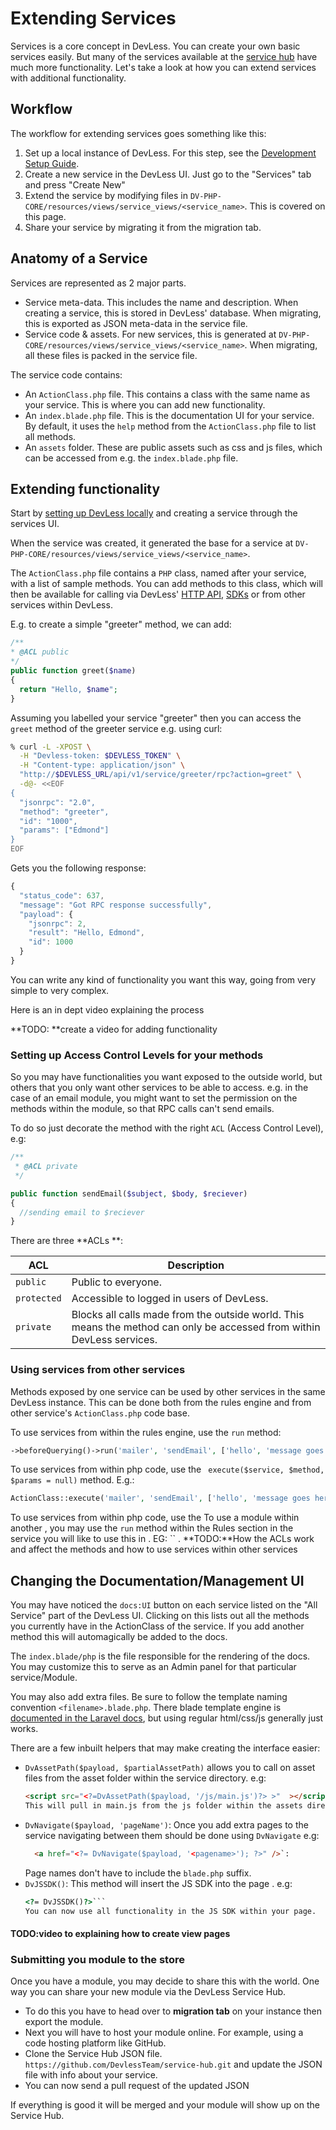 # Extending Services

Services is a core concept in DevLess. You can create your own basic services easily. But many of the services available at the [service hub](/using_services.md) have much more functionality. Let's take a look at how you can extend services with additional functionality.

## Workflow

The workflow for extending services goes something like this:

1. Set up a local instance of DevLess. For this step, see the [Development Setup Guide](/dev-setup.md).
1. Create a new service in the DevLess UI. Just go to the "Services" tab and press "Create New"
1. Extend the service by modifying files in `DV-PHP-CORE/resources/views/service_views/<service_name>`. This is covered on this page.
1. Share your service by migrating it from the migration tab.

## Anatomy of a Service

Services are represented as 2 major parts.

- Service meta-data. This includes the name and description. When creating a service, this is stored in DevLess' database. When migrating, this is exported as JSON meta-data in the service file.
- Service code & assets. For new services, this is generated at `DV-PHP-CORE/resources/views/service_views/<service_name>`. When migrating, all these files is packed in the service file.

The service code contains:

- An `ActionClass.php` file. This contains a class with the same name as your service. This is where you can add new functionality.
- An `index.blade.php` file. This is the documentation UI for your service. By default, it uses the `help` method from the `ActionClass.php` file to list all methods.
- An `assets` folder. These are public assets such as css and js files, which can be accessed from e.g. the `index.blade.php` file.

## Extending functionality

Start by [setting up DevLess locally](/dev-setup.md) and creating a service through the services UI. 

When the service was created, it generated the base for a service at `DV-PHP-CORE/resources/views/service_views/<service_name>`.

The `ActionClass.php` file contains a `PHP` class, named after your service, with a list of sample methods. You can add methods to this class, which will then be available for calling via DevLess' [HTTP API](/http_api.md), [SDKs](/sdks.md) or from other services within DevLess.

E.g. to create a simple "greeter" method, we can add: 

```php
/**
* @ACL public
*/
public function greet($name)
{
  return "Hello, $name";
}
```

Assuming you labelled your service "greeter" then you can access the `greet` method of the greeter service e.g. using curl:

```bash
% curl -L -XPOST \
  -H "Devless-token: $DEVLESS_TOKEN" \
  -H "Content-type: application/json" \
  "http://$DEVLESS_URL/api/v1/service/greeter/rpc?action=greet" \
  -d@- <<EOF
{
  "jsonrpc": "2.0",
  "method": "greeter",
  "id": "1000",
  "params": ["Edmond"]
}
EOF
```

Gets you the following response:

```js
{
  "status_code": 637,
  "message": "Got RPC response successfully",
  "payload": {
    "jsonrpc": 2,
    "result": "Hello, Edmond",
    "id": 1000
  }
}
```
You can write any kind of functionality you want this way, going from very simple to very complex.

Here is an in dept video explaining the  process

**TODO: **create a video for adding functionality

### Setting up Access Control Levels for your methods

So you may have functionalities you want exposed to the outside world, but others that you only want other services to be able to access. e.g. in the case of an email module, you might want to set the permission on the methods within the module, so that RPC calls can't send emails.

To do so just decorate the method with the right `ACL` (Access Control Level), e.g:

```php
/**
 * @ACL private
 */

public function sendEmail($subject, $body, $reciever)
{
  //sending email to $reciever
}
```

There are three **ACLs **:

| ACL | Description | 
| --- | --- |
| `public` | Public to everyone. |
| `protected` | Accessible to logged in users of DevLess.  |
| `private` |  Blocks all calls made from the outside world. This means the method can only be accessed from within DevLess services. | 


### Using services from other services

Methods exposed by one service can be used by other services in the same DevLess instance. This can be done both from the rules engine and from other service's `ActionClass.php` code base. 

To use services from within the rules engine, use the `run` method:
```php
->beforeQuerying()->run('mailer', 'sendEmail', ['hello', 'message goes here', 'joe@email.com'])->getResult($state)->succeedWith($state)
```


To use services from within php code, use the ``` execute($service, $method, $params = null)``` method. E.g.:

```php
ActionClass::execute('mailer', 'sendEmail', ['hello', 'message goes here', 'joe@email.com'])
```

To use services from within php code, use the 
To use  a module within another , you may use the `run` method within the   Rules section in the  service you will like to use this in . EG: `` .
**TODO:**How the ACLs work and affect the methods and how to use services within other services

## Changing the Documentation/Management UI

You may have noticed the `docs:UI` button on each service listed on the "All Service" part of the DevLess UI. Clicking on this lists out all the methods you currently have in the ActionClass of the service. If you add another method this will automagically be added to the docs.

The `index.blade/php` is the file responsible for the rendering of the docs. You may customize this to serve as an Admin panel for that particular service/Module.

You may also add extra files. Be sure to follow the template naming convention `<filename>.blade.php`. There blade template engine is [documented in the Laravel docs](https://laravel.com/docs/5.1/blade), but using regular html/css/js generally just works.

There are a few inbuilt helpers that may make creating the interface easier:

* `DvAssetPath($payload, $partialAssetPath)` allows you to call on asset files from the asset folder within the service directory. e.g: 
  ```html
  <script src="<?=DvAssetPath($payload, '/js/main.js')?> >"  ></script>``` 
  This will pull in main.js from the js folder within the assets directory within that service. `$payload` is a global variable and preset so you don't have to worry about it. 
* `DvNavigate($payload, 'pageName')`: Once you add extra pages to the service navigating between them should be done using `DvNavigate` e.g: 
  ```html
    <a href="<?= DvNavigate($payload, '<pagename>'); ?>" />`:  
    ```
    Page names don't have to include the `blade.php` suffix.
* `DvJSSDK()`: This method will insert the JS SDK into the page . e.g: 
  ```html
  <?= DvJSSDK()?>```
  You can now use all functionality in the JS SDK within your page.

#### TODO:video to explaining how to create view pages

### Submitting you module to the store

Once you have a module, you may decide to share this with the world. One way you can share your new module  via the DevLess Service Hub.

* To do this you have to head over to **migration tab** on your instance then export the module.
* Next you will have to host your module online. For example, using a code hosting platform like GitHub.
* Clone the Service Hub JSON file. `https://github.com/DevlessTeam/service-hub.git` and update the JSON file with info about your service. 
* You can now send a pull request  of the updated JSON 

If everything is good it will be merged and your module will show up on the Service Hub. 



